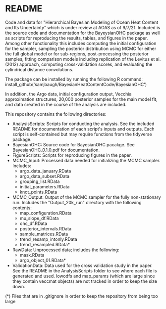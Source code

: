 # README

Code and data for "Hierarchical Bayesian Modeling of Ocean Heat Content and Its Uncertainty" which is under review at AOAS as of 9/7/21. Included is the source code and documentation for the BayeysianOHC package as well as scripts for reproducing the results, tables, and figures in the paper. Among other functionality this includes computing the initial configuration for the sampler, sampling the posterior distribution using  MCMC for either the full global model or for sub-regions, post-processing the posterior samples, fitting comparison models including replication of the Levitus et al. (2012) approach,  computing cross-validation scores, and evaluating the cylindrical distance convolutions. 

The package can be installed by running the following R command:
install_github('samjbaugh/BayesianHeatContentCode/BayesianOHC')

In addition, the Argo data, initial configuration output, Vecchia approximation structures, 20,000 posterior samples for the main model fit, and data created in the course of the analysis are included. 

This repository contains the following directories:

* AnalysisScripts: Scripts for conducting the analysis. See the included README for documentation of each script's inputs and outputs. Each script is self-contained but may require functions from the tidyverse package.
* BayesianOHC: Source code for BayesianOHC pacakge. See BayesianOHC_0.1.0.pdf for documentation.
* FigureScripts: Scripts for reproducing figures in the paper.
* MCMC_Input: Processed data needed for initializing the MCMC sampler. Includes:
	* argo_data_january.RData
	* argo_data_subset.RData
	* grouping_list.RData
	* initial_parameters.RData
	* knot_points.RData
* MCMC_Output: Output of the MCMC sampler for the fully non-stationary run. Includes the "Output_20k_run" directory with the following contents: 
	* map_configuration.RData
	* mu_slope_df.RData
	* ohc_df.RData
	* posterior_intervals.RData
	* sample_matrices.RData
	* trend_resamp_intonly.RData
	* trend_resampled.RData*
* RawData: Unprocessed data; includes the following:
	* mask.RData
	* argo_object_01.RData*
* ValidationData: Data used for the cross validation study in the paper. See the README in the AnalysisScripts folder to see where each file is generated and used. lowodfs and map_params (which are large since they contain veccmat objects) are not tracked in order to keep the size down.
	
(*) Files that are in .gitignore in order to keep the repository from being too large
